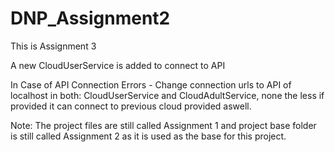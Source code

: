 # DNP_Assignment2

This is Assignment 3

A new CloudUserService is added to connect to API

In Case of API Connection Errors - Change connection urls to API of localhost in both: CloudUserService and CloudAdultService, none the less if provided it can connect to previous cloud provided aswell.

Note: The project files are still called Assignment 1 and project base folder is still called Assignment 2 as it is used as the base for this project.
